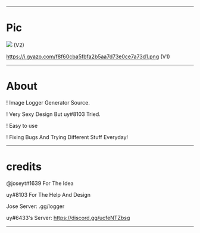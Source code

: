 
----------

# Pic
<img src="https://i.ibb.co/DwxgSPF/feen.png"/></a> (V2)

https://i.gyazo.com/f8f60cba5fbfa2b5aa7d73e0ce7a73d1.png (V1)

----------

# About
! Image Logger Generator Source.

! Very Sexy Design But uy#8103 Tried.

! Easy to use

! Fixing Bugs And Trying Different Stuff Everyday!

----------

# credits
@joseyt#1639 For The Idea 

uy#8103 For The Help And Design

Jose Server: .gg/logger

uy#6433's Server: https://discord.gg/ucfeNTZbsg

----------
